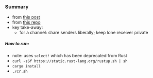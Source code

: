 
### Summary

* from [this post](https://medium.com/@polyglot_factotum/rust-concurrency-patterns-communicate-by-sharing-your-sender-11a496ce7791)
* from [this repo](https://travis-ci.org/gterzian/workflow_executor)
* key take-away:
    - for a channel: share senders liberally; keep lone receiver private

##### How to run:

* note: uses `select!` which has been deprecated from Rust
* `curl -sSf https://static.rust-lang.org/rustup.sh | sh`
* `cargo install`
* `./cr.sh`

